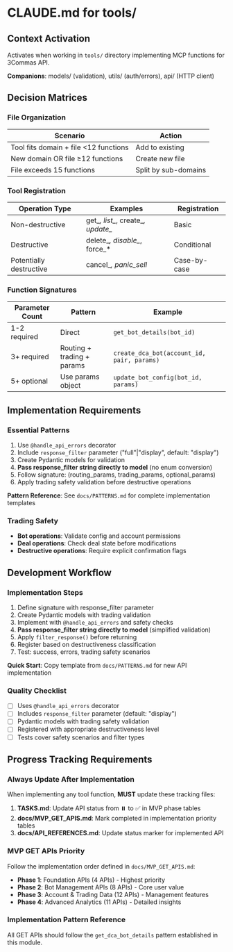 # CLAUDE.md for tools/

## Context Activation
Activates when working in `tools/` directory implementing MCP functions for 3Commas API.

**Companions**: models/ (validation), utils/ (auth/errors), api/ (HTTP client)

## Decision Matrices

### File Organization
| Scenario | Action |
|----------|--------|
| Tool fits domain + file <12 functions | Add to existing |
| New domain OR file ≥12 functions | Create new file |
| File exceeds 15 functions | Split by sub-domains |

### Tool Registration
| Operation Type | Examples | Registration |
|----------------|----------|-------------|
| Non-destructive | get_*, list_*, create_*, update_* | Basic |
| Destructive | delete_*, disable_*, force_* | Conditional |
| Potentially destructive | cancel_*, panic_sell* | Case-by-case |

### Function Signatures
| Parameter Count | Pattern | Example |
|-----------------|---------|---------|
| 1-2 required | Direct | `get_bot_details(bot_id)` |
| 3+ required | Routing + trading + params | `create_dca_bot(account_id, pair, params)` |
| 5+ optional | Use params object | `update_bot_config(bot_id, params)` |

## Implementation Requirements

### Essential Patterns
1. Use `@handle_api_errors` decorator
2. Include `response_filter` parameter ("full"|"display", default: "display")
3. Create Pydantic models for validation
4. **Pass response_filter string directly to model** (no enum conversion)
5. Follow signature: (routing_params, trading_params, optional_params)
6. Apply trading safety validation before destructive operations

**Pattern Reference**: See `docs/PATTERNS.md` for complete implementation templates

### Trading Safety
- **Bot operations**: Validate config and account permissions
- **Deal operations**: Check deal state before modifications
- **Destructive operations**: Require explicit confirmation flags

## Development Workflow

### Implementation Steps
1. Define signature with response_filter parameter
2. Create Pydantic models with trading validation
3. Implement with `@handle_api_errors` and safety checks
4. **Pass response_filter string directly to model** (simplified validation)
5. Apply `filter_response()` before returning
6. Register based on destructiveness classification
7. Test: success, errors, trading safety scenarios

**Quick Start**: Copy template from `docs/PATTERNS.md` for new API implementation

### Quality Checklist
- [ ] Uses `@handle_api_errors` decorator
- [ ] Includes `response_filter` parameter (default: "display")
- [ ] Pydantic models with trading safety validation
- [ ] Registered with appropriate destructiveness level
- [ ] Tests cover safety scenarios and filter types

## Progress Tracking Requirements

### Always Update After Implementation
When implementing any tool function, **MUST** update these tracking files:

1. **TASKS.md**: Update API status from ⏸️ to ✅ in MVP phase tables
2. **docs/MVP_GET_APIS.md**: Mark completed in implementation priority tables
3. **docs/API_REFERENCES.md**: Update status marker for implemented API

### MVP GET APIs Priority
Follow the implementation order defined in `docs/MVP_GET_APIS.md`:
- **Phase 1**: Foundation APIs (4 APIs) - Highest priority
- **Phase 2**: Bot Management APIs (8 APIs) - Core user value
- **Phase 3**: Account & Trading Data (12 APIs) - Management features
- **Phase 4**: Advanced Analytics (11 APIs) - Detailed insights

### Implementation Pattern Reference
All GET APIs should follow the `get_dca_bot_details` pattern established in this module.